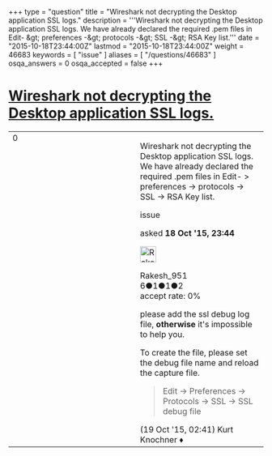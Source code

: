 +++
type = "question"
title = "Wireshark not decrypting the Desktop application SSL logs."
description = '''Wireshark not decrypting the Desktop application SSL logs. We have already declared the required .pem files in Edit- &amp;gt; preferences -&amp;gt; protocols -&amp;gt; SSL -&amp;gt; RSA Key list.'''
date = "2015-10-18T23:44:00Z"
lastmod = "2015-10-18T23:44:00Z"
weight = 46683
keywords = [ "issue" ]
aliases = [ "/questions/46683" ]
osqa_answers = 0
osqa_accepted = false
+++

<div class="headNormal">

# [Wireshark not decrypting the Desktop application SSL logs.](/questions/46683/wireshark-not-decrypting-the-desktop-application-ssl-logs)

</div>

<div id="main-body">

<div id="askform">

<table id="question-table" style="width:100%;"><colgroup><col style="width: 50%" /><col style="width: 50%" /></colgroup><tbody><tr class="odd"><td style="width: 30px; vertical-align: top"><div class="vote-buttons"><div id="post-46683-score" class="post-score" title="current number of votes">0</div><div id="favorite-count" class="favorite-count"></div></div></td><td><div id="item-right"><div class="question-body"><p>Wireshark not decrypting the Desktop application SSL logs. We have already declared the required .pem files in Edit- &gt; preferences -&gt; protocols -&gt; SSL -&gt; RSA Key list.</p></div><div id="question-tags" class="tags-container tags">issue</div><div id="question-controls" class="post-controls"></div><div class="post-update-info-container"><div class="post-update-info post-update-info-user"><p>asked <strong>18 Oct '15, 23:44</strong></p><img src="https://secure.gravatar.com/avatar/22ee6de42a7f29ed6f389d782d4e9ba2?s=32&amp;d=identicon&amp;r=g" class="gravatar" width="32" height="32" alt="Rakesh_951&#39;s gravatar image" /><p>Rakesh_951<br />
<span class="score" title="6 reputation points">6</span><span title="1 badges"><span class="badge1">●</span><span class="badgecount">1</span></span><span title="1 badges"><span class="silver">●</span><span class="badgecount">1</span></span><span title="2 badges"><span class="bronze">●</span><span class="badgecount">2</span></span><br />
<span class="accept_rate" title="Rate of the user&#39;s accepted answers">accept rate:</span> <span title="Rakesh_951 has no accepted answers">0%</span></p></div></div><div id="comments-container-46683" class="comments-container"><span id="46690"></span><div id="comment-46690" class="comment"><div id="post-46690-score" class="comment-score"></div><div class="comment-text"><p>please add the ssl debug log file, <strong>otherwise</strong> it's impossible to help you.</p><p>To create the file, please set the debug file name and reload the capture file.</p><blockquote><p>Edit -&gt; Preferences -&gt; Protocols -&gt; SSL -&gt; SSL debug file</p></blockquote></div><div id="comment-46690-info" class="comment-info"><span class="comment-age">(19 Oct '15, 02:41)</span> Kurt Knochner ♦</div></div></div><div id="comment-tools-46683" class="comment-tools"></div><div class="clear"></div><div id="comment-46683-form-container" class="comment-form-container"></div><div class="clear"></div></div></td></tr></tbody></table>

</div>

</div>

